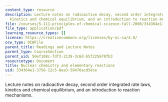 ```yaml
---
content_type: resource
description: Lecture notes on radioactive decay, second order integrated rate laws,
  kinetics and chemical equilibrium, and an introduction to reaction mechanisms.
file: /courses/5-111-principles-of-chemical-science-fall-2008/334364e1375612c58ea359476acd5dce_lecnotes32.pdf
file_type: application/pdf
learning_resource_types: []
license: https://creativecommons.org/licenses/by-nc-sa/4.0/
ocw_type: OCWFile
parent_title: Readings and Lecture Notes
parent_type: CourseSection
parent_uid: 50ef108c-fdf3-2139-3c6d-b5f225678fb3
resourcetype: Document
title: Nuclear chemistry and elementary reactions
uid: 334364e1-3756-12c5-8ea3-59476acd5dce
---
```

Lecture notes on radioactive decay, second order integrated rate laws, kinetics and chemical equilibrium, and an introduction to reaction mechanisms.